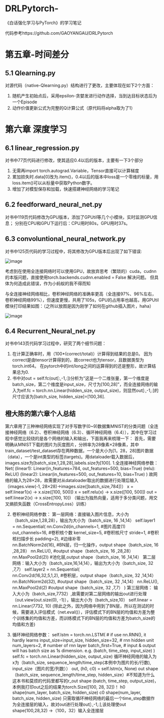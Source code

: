 # DRLPytorch-
《白话强化学习与PyTorch》的学习笔记

代码参考https://github.com/GAOYANGAU/DRLPytorch

# 第五章-时间差分
## 5.1 Qlearning.py
对源代码（native-Qlearning.py）结构进行了更改，主要体现在如下2个方面：
1. 随机产生初始点后，采用epsilon-贪婪发进行动作选择，当到达目标状态后为一个Episode
2. 动作价值更新公式为完整的Q计算公式（原代码将alpha取为了1）

# 第六章 深度学习
## 6.1 linear_regression.py 
对书中77页代码进行修改，使其适应0.4以后的版本，主要有一下3个部分
1. 无需再import torch.autograd.Variable，Tensor直接可以计算梯度
2. 累加损失时.data[0]改为.item()，0.4以后的版本中loss是一个零维的标量，用loss.item()可以从标量中获取Python数字。
3. 增加了对模型保存和加载，快速搭建神经网络的学习笔记
 
 
## 6.2 feedforward_neural_net.py
对书中119页代码修改为GPU版本，添加了GPUtil等几个小模块，实时监测GPU信息；
分别在CPU和GPU下运行后：CPU用时80s，GPU用时37s。

## 6.3 convoluntional_neural_network.py
对书中125页代码的学习过程中，将其修改为GPU版本后出现了如下错误:

![image](https://github.com/catziyan/DRLPytorch-/blob/master/erro.png)

考虑到在使用全连接网络时可以使用GPU，故放弃思考（繁琐的）cuda，cudnn的本版问题，直接使用torch.backends.cudnn.enabled = False 解决问题。
但具体为何造成此错误，作为小蚂蚁的我不得而知

与全连接神经网络相比，卷积神经网络的准确率更高（全连接97%、96%左右，卷积神经网络99%），但速度更慢，共用了105s，GPU的占用率也越高，用GPUtil模块打印结果如图：（之所以放图是因为刚学了如何在github插入图片，haha）

![image](https://github.com/catziyan/DRLPytorch-/blob/master/GPU.png)

## 6.4 Recurrent_Neural_net.py
对书中143页代码学习过程中，研究了两个细节问题：
1. 在计算正确率时，用（100*(correct/total)）计算得到结果的总是0。 因为correct是由tensor计算得到的，故correct也为tensor，且数据类型为torch.int64。 在pytorch中的int/long之间的运算得到的还是整形，故计算结果总为0.
2. 书中对out = self.fc(out[:,-1,:])分析为“这是一个二维张量，第一个维度是batch_size，第二个维度是input_size，尺寸为[100,28]”，而全连接网络的输入为elf.fc = torch.nn.Linear(hidden_size, output_size)，则显然out[:,-1,:]的尺寸应该为[batch_size, hidden_size]=[100,36].

## 橙大陈的第六章个人总结
第六章用了三种神经网络实现了对手写数字(0~9)数据集MNIST的分类问题（全连接神经网络（6.2）、卷积神经网络（6.3）、循环神经网络（6.4）），其中在学习过程中感觉比较绕的是各个网络的输入和输出，下面我再来梳理一下：
首先，需要明确从MNIST下载的图片为灰度图片，分辨率为28像素×28像素，其中train_dataset/test_dataset存在两种数据，一个是大小为[1，28，28]图片数据（data），一个是int类型的标签(targets)。用dataloader载入数据后，images.size为[batch_size,1,28,28],labels.size为[100].
1.全连接神经网络参数：
Net(
  (linear1): Linear(in_features=784, out_features=500, bias=True)
  (relu): ReLU()
  (linear2): Linear(in_features=500, out_features=10, bias=True)
)
故网络的输入为28×28，故需要对从dataloader取出的数据进行处理后输入（images.view(-1, 28×28)→images.size([batch_size,784])）
x = self.linear1(x)   → x.size([100, 500])
x = self.relu(x)      → x.size([100, 500])
out = self.linear2(x) → x.size([100, 10]) 
（输出为独热向量，适用于多分类问题，用交叉熵损失函数（CrossEntropyLoss）训练）

2. 卷积神经网络参数：
第一层网络：直接输入图片信息，大小为（batch_size,1,28,28），输出为大小为（batch_size, 16 ,14,14）
self.layer1 = nn.Sequential(
    nn.Conv2d(in_channels=1,   #图片高度(1)
              out_channels=16, #卷积核个数
              kernel_size=5,   #卷积核尺寸
              stride=1,        #卷积核扫描步长
              padding=2),      #边缘补零  
    nn.BatchNorm2d(16),        #BN层，归一化操作，output shape（batch_size, 16 ,28,28）
    nn.ReLU(),                 #output shape（batch_size, 16 ,28,28）
    nn.MaxPool2d(2))           #池化层,output shape（batch_size, 16 ,14,14）
第二层网络：输入大小为（batch_size,16,14,14），输出为大小为（batch_size, 32 ,7,7）
self.layer2 = nn.Sequential(   
    nn.Conv2d(16,32,5,1,2),    #卷积层，output shape（batch_size, 32 ,14,14）
    nn.BatchNorm2d(32),        #output shape（batch_size, 32 ,14,14）
    nn.ReLU(),
    nn.MaxPool2d(2)            #output shape（batch_size, 32 ,7,7）
)
第三层网络： 输入大小为（batch_size,7*7*32）,故需要对第二层网络的输出out进行处理（out.view(out.size(0), -1)），输出大小为（batch_size,10）
self.linear = nn.Linear(7*7*32, 10)
(除此之外，因为网络中用到了BN层，所以在测试的时候，需要进入评估模式（net.eval()），评估模式下的BN层的均值和方差为整个训练集的均值和方差，而训练模式下的BN层的均值和方差为batch_size的均值和方差)

3. 循环神经网络参数：
self.lstm = torch.nn.LSTM(         # if use nn.RNN(), it hardly learns
    input_size=input_size,
    hidden_size=32,         # rnn hidden unit
    num_layers=2,           # number of rnn layer
    batch_first=True,       # input & output will has batch size as 1s dimension. e.g. (batch, time_step, input_size)
)
self.fc = torch.nn.Linear(hidden_size, output_size)
循环神经网络的输入为x为（batch_size, sequence_length/time_step(本例中为图片的长/行数), input_size（图片的宽/列数））
out, (h0, c0) = self.lstm(x, None)
out shape（batch_size, sequence_length/time_step, hidden_size）#不知道为什么这本书和莫烦的代码里都写的r_out shape (batch, time_step, output_size)，本例我打印out之后的结果为torch.Size([100, 28, 32])！
h0 shape(num_layer, batch_size, hidden_size)
c0 shape(num_layer, batch_size, hidden_size)
只需取循环神经网络的最后一个time_step数据作为全连接层的输入，故对out进行处理out[:,-1,:],该处理使out shape(100,28,32) →（100，32）输入全连接层


